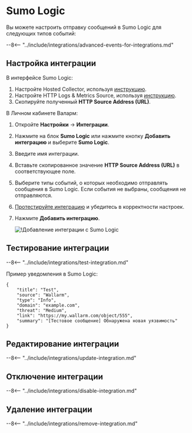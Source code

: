 # Sumo Logic

Вы можете настроить отправку сообщений в Sumo Logic для следующих типов событий:

--8<-- "../include/integrations/advanced-events-for-integrations.md"

## Настройка интеграции

В интерфейсе Sumo Logic:

1. Настройте Hosted Collector, используя [инструкцию](https://help.sumologic.com/03Send-Data/Hosted-Collectors/Configure-a-Hosted-Collector).
2. Настройте HTTP Logs & Metrics Source, используя [инструкцию](https://help.sumologic.com/03Send-Data/Sources/02Sources-for-Hosted-Collectors/HTTP-Source).
3. Скопируйте полученный **HTTP Source Address (URL)**.

В Личном кабинете Валарм:

1. Откройте **Настройки** → **Интеграции**.
2. Нажмите на блок **Sumo Logic** или нажмите кнопку **Добавить интеграцию** и выберите **Sumo Logic**.
3. Введите имя интеграции.
4. Вставьте скопированное значение **HTTP Source Address (URL)** в соответствующее поле.
5. Выберите типы событий, о которых необходимо отправлять сообщения в Sumo Logic. Если события не выбраны, сообщения не отправляются.
6. [Протестируйте интеграцию](#тестирование-интеграции) и убедитесь в корректности настроек.
7. Нажмите **Добавить интеграцию**.

    ![!Добавление интеграции с Sumo Logic](../../../images/user-guides/settings/integrations/add-sumologic-integration.png)

## Тестирование интеграции

--8<-- "../include/integrations/test-integration.md"

Пример уведомления в Sumo Logic:

```
{
    "title": "Test",
    "source": "Wallarm",
    "type": "Info",
    "domain": "example.com",
    "threat": "Medium",
    "link": "https://my.wallarm.com/object/555",
    "summary": "[Тестовое сообщение] Обнаружена новая уязвимость"
}
```

## Редактирование интеграции

--8<-- "../include/integrations/update-integration.md"

## Отключение интеграции

--8<-- "../include/integrations/disable-integration.md"

## Удаление интеграции

--8<-- "../include/integrations/remove-integration.md"

